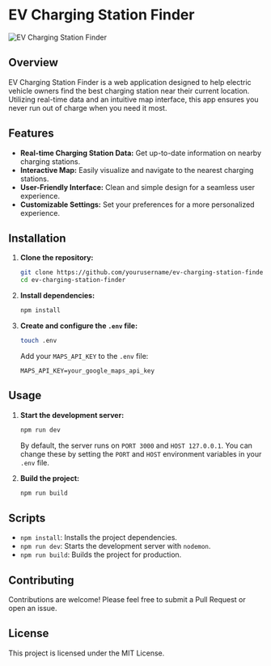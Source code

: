# EV Charging Station Finder

![EV Charging Station Finder](https://i.giphy.com/media/v1.Y2lkPTc5MGI3NjExZmJ6dXV1Z2Z0a2Q2NGRxNGpqNXhkamR4dWZ0enRyenppaWZxNmo1cCZlcD12MV9pbnRlcm5hbF9naWZfYnlfaWQmY3Q9Zw/TF5s5UyioGUIcLK0vo/giphy.gif)

## Overview
EV Charging Station Finder is a web application designed to help electric vehicle owners find the best charging station near their current location. Utilizing real-time data and an intuitive map interface, this app ensures you never run out of charge when you need it most.

## Features
- **Real-time Charging Station Data:** Get up-to-date information on nearby charging stations.
- **Interactive Map:** Easily visualize and navigate to the nearest charging stations.
- **User-Friendly Interface:** Clean and simple design for a seamless user experience.
- **Customizable Settings:** Set your preferences for a more personalized experience.

## Installation

1. **Clone the repository:**
    ```sh
    git clone https://github.com/yourusername/ev-charging-station-finder.git
    cd ev-charging-station-finder
    ```

2. **Install dependencies:**
    ```sh
    npm install
    ```

3. **Create and configure the `.env` file:**
    ```sh
    touch .env
    ```
    Add your `MAPS_API_KEY` to the `.env` file:
    ```env
    MAPS_API_KEY=your_google_maps_api_key
    ```

## Usage

1. **Start the development server:**
    ```sh
    npm run dev
    ```
    By default, the server runs on `PORT 3000` and `HOST 127.0.0.1`. You can change these by setting the `PORT` and `HOST` environment variables in your `.env` file.

2. **Build the project:**
    ```sh
    npm run build
    ```

## Scripts

- `npm install`: Installs the project dependencies.
- `npm run dev`: Starts the development server with `nodemon`.
- `npm run build`: Builds the project for production.

## Contributing
Contributions are welcome! Please feel free to submit a Pull Request or open an issue.

## License
This project is licensed under the MIT License.